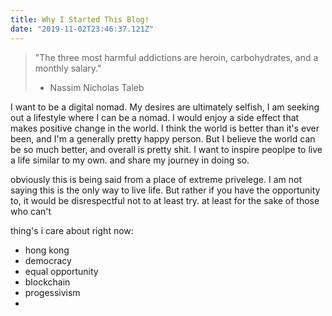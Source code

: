 ```yaml
---
title: Why I Started This Blog!
date: "2019-11-02T23:46:37.121Z"
---
```


> "The three most harmful addictions are heroin, carbohydrates, and a monthly salary."
>
> - Nassim Nicholas Taleb

I want to be a digital nomad. My desires are ultimately selfish, I am seeking out a lifestyle where I can be a nomad. I would enjoy a side effect that makes positive change in the world. I think the world is better than it's ever been, and I'm a generally pretty happy person. But I believe the world can be so much better, and overall is pretty shit.
I want to inspire peoplpe to live a life similar to my own. and share my journey in doing so.

obviously this is being said from a place of extreme privelege. I am not saying this is the only way to live life. But rather if you have the opportunity to, it would be disrespectful not to at least try. at least for the sake of those who can't

thing's i care about right now:

- hong kong
- democracy
- equal opportunity
- blockchain
- progessivism
-
